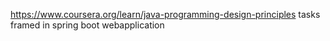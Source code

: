https://www.coursera.org/learn/java-programming-design-principles
tasks framed in spring boot webapplication
